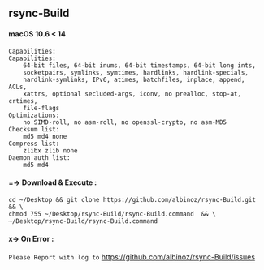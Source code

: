## rsync-Build
#### macOS 10.6 < 14

```
Capabilities:
Capabilities:
    64-bit files, 64-bit inums, 64-bit timestamps, 64-bit long ints,
    socketpairs, symlinks, symtimes, hardlinks, hardlink-specials,
    hardlink-symlinks, IPv6, atimes, batchfiles, inplace, append, ACLs,
    xattrs, optional secluded-args, iconv, no prealloc, stop-at, crtimes,
    file-flags
Optimizations:
    no SIMD-roll, no asm-roll, no openssl-crypto, no asm-MD5
Checksum list:
    md5 md4 none
Compress list:
    zlibx zlib none
Daemon auth list:
    md5 md4
```

#### =-> Download & Execute :
```
cd ~/Desktop && git clone https://github.com/albinoz/rsync-Build.git && \
chmod 755 ~/Desktop/rsync-Build/rsync-Build.command  && \
~/Desktop/rsync-Build/rsync-Build.command
```

#### x-> On Error :
`Please Report with log to`
https://github.com/albinoz/rsync-Build/issues
